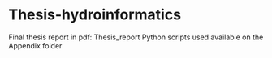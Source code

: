 # Thesis-hydroinformatics

Final thesis report in pdf: Thesis_report
Python scripts used available on the Appendix folder

